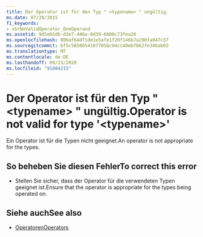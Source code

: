 ```yaml
---
title: Der Operator ist für den Typ " <typename> " ungültig.
ms.date: 07/20/2015
f1_keywords:
- vbrNoValidOperator_OneOperand
ms.assetid: 9d5e01db-d3e7-446a-8d39-6600c73fea20
ms.openlocfilehash: 806af64df1de1e5afe1f20f146b7a290fa947c5f
ms.sourcegitcommit: bf5c5850654187705bc94cc40ebfb62fe346ab02
ms.translationtype: MT
ms.contentlocale: de-DE
ms.lasthandoff: 09/23/2020
ms.locfileid: "91084215"
---
```

# <a name="operator-is-not-valid-for-type-typename"></a><span data-ttu-id="121a5-102">Der Operator ist für den Typ " \<typename> " ungültig.</span><span class="sxs-lookup"><span data-stu-id="121a5-102">Operator is not valid for type '\<typename>'</span></span>

<span data-ttu-id="121a5-103">Ein Operator ist für die Typen nicht geeignet.</span><span class="sxs-lookup"><span data-stu-id="121a5-103">An operator is not appropriate for the types.</span></span>  
  
## <a name="to-correct-this-error"></a><span data-ttu-id="121a5-104">So beheben Sie diesen Fehler</span><span class="sxs-lookup"><span data-stu-id="121a5-104">To correct this error</span></span>  
  
- <span data-ttu-id="121a5-105">Stellen Sie sicher, dass der Operator für die verwendeten Typen geeignet ist.</span><span class="sxs-lookup"><span data-stu-id="121a5-105">Ensure that the operator is appropriate for the types being operated on.</span></span>  
  
## <a name="see-also"></a><span data-ttu-id="121a5-106">Siehe auch</span><span class="sxs-lookup"><span data-stu-id="121a5-106">See also</span></span>

- [<span data-ttu-id="121a5-107">Operatoren</span><span class="sxs-lookup"><span data-stu-id="121a5-107">Operators</span></span>](../language-reference/operators/index.md)
